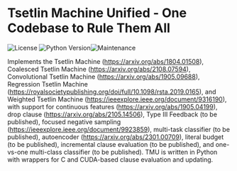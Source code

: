 # Tsetlin Machine Unified - One Codebase to Rule Them All
![License](https://img.shields.io/github/license/microsoft/interpret.svg?style=flat-square) ![Python Version](https://img.shields.io/pypi/pyversions/interpret.svg?style=flat-square)![Maintenance](https://img.shields.io/maintenance/yes/2023?style=flat-square)

Implements the Tsetlin Machine (https://arxiv.org/abs/1804.01508), Coalesced Tsetlin Machine (https://arxiv.org/abs/2108.07594), Convolutional Tsetlin Machine (https://arxiv.org/abs/1905.09688), Regression Tsetlin Machine (https://royalsocietypublishing.org/doi/full/10.1098/rsta.2019.0165), and Weighted Tsetlin Machine (https://ieeexplore.ieee.org/document/9316190), with support for continuous features (https://arxiv.org/abs/1905.04199), drop clause (https://arxiv.org/abs/2105.14506), Type III Feedback (to be published), focused negative sampling (https://ieeexplore.ieee.org/document/9923859), multi-task classifier (to be published), autoencoder (https://arxiv.org/abs/2301.00709), literal budget (to be published), incremental clause evaluation (to be published), and one-vs-one multi-class classifier (to be published). TMU is written in Python with wrappers for C and CUDA-based clause evaluation and updating.
